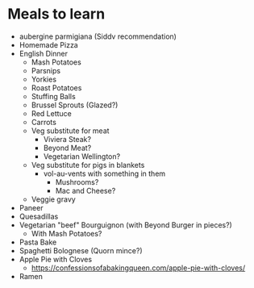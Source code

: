 # Meals to learn

* aubergine parmigiana (Siddv recommendation)
* Homemade Pizza
* English Dinner
  * Mash Potatoes
  * Parsnips
  * Yorkies
  * Roast Potatoes
  * Stuffing Balls
  * Brussel Sprouts (Glazed?)
  * Red Lettuce
  * Carrots
  * Veg substitute for meat
    * Viviera Steak?
    * Beyond Meat?
    * Vegetarian Wellington?
  * Veg substitute for pigs in blankets
    * vol-au-vents with something in them
      * Mushrooms?
      * Mac and Cheese?
  * Veggie gravy
* Paneer
* Quesadillas
* Vegetarian "beef" Bourguignon (with Beyond Burger in pieces?)
  * With Mash Potatoes?
* Pasta Bake
* Spaghetti Bolognese (Quorn mince?)
* Apple Pie with Cloves
  * https://confessionsofabakingqueen.com/apple-pie-with-cloves/
* Ramen
